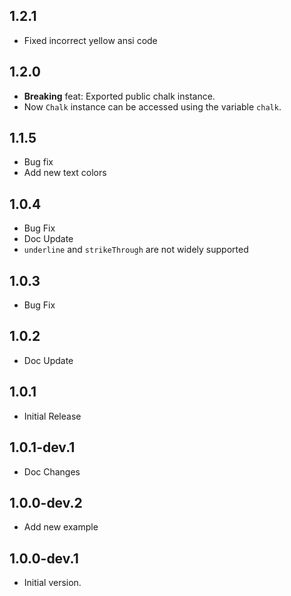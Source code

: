 ## 1.2.1
-  Fixed incorrect yellow ansi code 

## 1.2.0
- __Breaking__ feat: Exported public chalk instance.
- Now `Chalk` instance can be accessed using the variable `chalk`.

## 1.1.5
- Bug fix
- Add new text colors

## 1.0.4
- Bug Fix
- Doc Update
- `underline` and `strikeThrough` are not widely supported
## 1.0.3
- Bug Fix
## 1.0.2
- Doc Update
## 1.0.1
- Initial Release
## 1.0.1-dev.1
-  Doc Changes
## 1.0.0-dev.2
- Add new example
## 1.0.0-dev.1
- Initial version.
